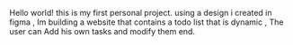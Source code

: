  Hello world! this is my first personal project. using a design i created in figma , Im building a website that contains a todo list that is dynamic , The user can Add his own tasks and modify them end.
